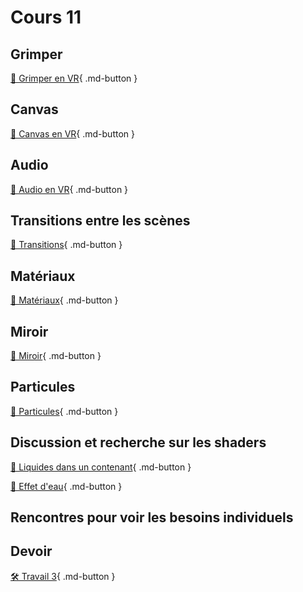 # Cours 11
## Grimper

[📝 Grimper en VR](unity/grimper.md){ .md-button }

## Canvas

[📝 Canvas en VR](unity/ui_vr.md){ .md-button }

## Audio

[📝 Audio en VR](unity/audio_vr.md){ .md-button }

## Transitions entre les scènes

[📝 Transitions](unity/transitions.md){ .md-button }

## Matériaux

[📝 Matériaux](unity/materiaux.md){ .md-button }

## Miroir

[📝 Miroir](unity/miroir.md){ .md-button }

## Particules

[📝 Particules](unity/particules.md){ .md-button }


## Discussion et recherche sur les shaders
[📝 Liquides dans un contenant](https://www.youtube.com/watch?v=tI3USKIbnh0&t=493s ){ .md-button }      

[📝 Effet d'eau](https://www.youtube.com/watch?v=Vg0L9aCRWPE&t=2s){ .md-button }


## Rencontres pour voir les besoins individuels

## Devoir

[🛠️ Travail 3](./consignes/travail3.md){ .md-button }
